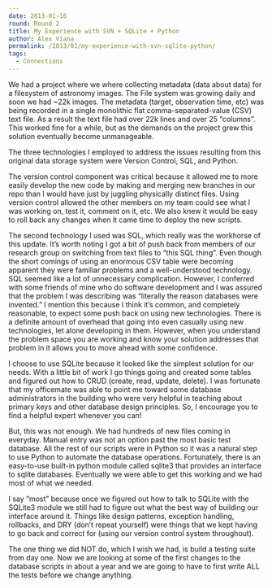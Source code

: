 ```yaml
---
date: 2013-01-16
round: Round 2
title: My Experience with SVN + SQLite + Python
author: Alex Viana
permalink: /2013/01/my-experience-with-svn-sqlite-python/
tags:
  - Connections
---
```

We had a project where we where collecting metadata (data about data) for a filesystem of astronomy images. The File system was growing daily and soon we had ~22k images. The metadata (target, observation time, etc) was being recorded in a single monolithic flat comma-separated-value (CSV) text file. As a result the text file had over 22k lines and over 25 &#8220;columns&#8221;. This worked fine for a while, but as the demands on the project grew this solution eventually become unmanageable.

The three technologies I employed to address the issues resulting from this original data storage system were Version Control, SQL, and Python.

The version control component was critical because it allowed me to more easily develop the new code by making and merging new branches in our repo than I would have just by juggling physically distinct files. Using version control allowed the other members on my team could see what I was working on, test it, comment on it, etc. We also knew it would be easy to roll back any changes when it came time to deploy the new scripts.

The second technology I used was SQL, which really was the workhorse of this update. It&#8217;s worth noting I got a bit of push back from members of our research group on switching from text files to &#8220;this SQL thing&#8221;. Even though the short comings of using an enormous CSV table were becoming apparent they were familiar problems and a well-understood technology. SQL seemed like a lot of unnecessary complication. However, I conferred with some friends of mine who do software development and I was assured that the problem I was describing was &#8220;literally the reason databases were invented.&#8221; I mention this because I think it&#8217;s common, and completely reasonable, to expect some push back on using new technologies. There is a definite amount of overhead that going into even casually using new technologies, let alone developing in them. However, when you understand the problem space you are working and know your solution addresses that problem in it allows you to move ahead with some confidence.

I choose to use SQLite because it looked like the simplest solution for our needs. With a little bit of work I go things going and created some tables and figured out how to CRUD (create, read, update, delete). I was fortunate that my officemate was able to point me toward some database administrators in the building who were very helpful in teaching about primary keys and other database design principles. So, I encourage you to find a helpful expert whenever you can!

But, this was not enough. We had hundreds of new files coming in everyday. Manual entry was not an option past the most basic test database. All the rest of our scripts were in Python so it was a natural step to use Python to automate the database operations. Fortunately, there is an easy-to-use built-in python module called sqlite3 that provides an interface to sqlite databases. Eventually we were able to get this working and we had most of what we needed. 

I say &#8220;most&#8221; because once we figured out how to talk to SQLite with the SQLite3 module we still had to figure out what the best way of building our interface around it. Things like design patterns, exception handling, rollbacks, and DRY (don&#8217;t repeat yourself) were things that we kept having to go back and correct for (using our version control system throughout). 

The one thing we did NOT do, which I wish we had, is build a testing suite from day one. Now we are looking at some of the first changes to the database scripts in about a year and we are going to have to first write ALL the tests before we change anything.
